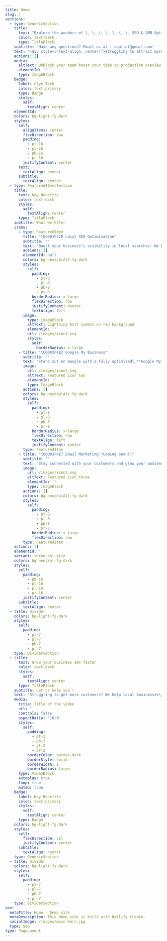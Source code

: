 ```yaml
---
title: Home
slug: /
sections:
  - type: GenericSection
    title:
      text: "Explore the wonders of \_ \_ \_ \_ \_ \_ \_ SEO & GMB Optimizations"
      color: text-dark
      type: TitleBlock
    subtitle: 'Have any questions? Email us at : cquf.ot@gmail.com'
    text: "<div style=\"text-align: center\">Struggling to attract more customers? We help local businesses\_**rank higher, get more leads, and increase revenue**\_with expert\_**Local SEO, Google My Business optimization, and (soon) Email Marketing**. Let us handle your online presence so you can focus on what you do best—running your business.</div>\n\n<div style=\"text-align: center\">\U0001F4CD\_**Get found. Get customers. Grow fast.**\_Start your journey today!</div>\n\n"
    actions: []
    media:
      altText: Unblock your team boost your time to production preview
      elementId: ''
      type: ImageBlock
    badge:
      label: Clyx Tech
      color: text-primary
      type: Badge
      styles:
        self:
          textAlign: center
    elementId: ''
    colors: bg-light-fg-dark
    styles:
      self:
        alignItems: center
        flexDirection: row
        padding:
          - pt-16
          - pl-16
          - pb-16
          - pr-16
        justifyContent: center
      text:
        textAlign: center
      subtitle:
        textAlign: center
  - type: FeaturedItemsSection
    title:
      text: Key Benefits
      color: text-dark
      styles:
        self:
          textAlign: center
      type: TitleBlock
    subtitle: What we Offer
    items:
      - type: FeaturedItem
        title: "\U0001F4CD Local SEO Optimization"
        subtitle: ''
        text: "Boost your business’s visibility in local searches! We help you rank higher on\_**Google Maps, local directories, and search engine results**, ensuring that customers in your area find you first.\n\n✔ Keyword Optimization for Local Search\n✔ Google Maps & Directory Listings\n✔ On-Page & Off-Page SEO for Local Growth\n"
        actions: []
        elementId: null
        colors: bg-neutralAlt-fg-dark
        styles:
          self:
            padding:
              - pt-8
              - pl-8
              - pb-8
              - pr-8
            borderRadius: x-large
            flexDirection: row
            justifyContent: center
            textAlign: left
        image:
          type: ImageBlock
          altText: Lightning bolt symbol on red background
          elementId: ''
          url: /images/icon1.svg
          styles:
            self:
              borderRadius: x-large
      - title: "\U0001F4E2 Google My Business"
        subtitle: ''
        text: "Stand out on Google with a fully optimized\_**Google My Business (GMB) profile**. We handle everything from setup to ongoing management, helping you attract more customers and build trust online.\n\n✔ GMB Profile Setup & Optimization\n✔ Regular Updates & Post Scheduling\n✔ Customer Reviews & Engagement Strategy\n"
        image:
          url: /images/icon2.svg
          altText: Featured icon two
          elementId: ''
          type: ImageBlock
        actions: []
        colors: bg-neutralAlt-fg-dark
        styles:
          self:
            padding:
              - pt-8
              - pl-8
              - pb-8
              - pr-8
            borderRadius: x-large
            flexDirection: row
            textAlign: left
            justifyContent: center
        type: FeaturedItem
      - title: "\U0001F4E7 Email Marketing (Coming Soon!)"
        subtitle: ''
        text: "Stay connected with your customers and grow your audience through\_**strategic email marketing campaigns**. Coming soon, we’ll offer:\n\n✔ Professional Email Campaigns\n✔ Automated Follow-Ups & Newsletters\n✔ Targeted Customer Engagement\n"
        image:
          url: /images/icon3.svg
          altText: Featured icon three
          elementId: ''
          type: ImageBlock
        actions: []
        colors: bg-neutralAlt-fg-dark
        styles:
          self:
            padding:
              - pt-8
              - pl-8
              - pb-8
              - pr-8
            borderRadius: x-large
            flexDirection: row
        type: FeaturedItem
    actions: []
    elementId: ''
    variant: three-col-grid
    colors: bg-neutral-fg-dark
    styles:
      self:
        padding:
          - pb-16
          - pt-16
          - pl-16
          - pr-16
        justifyContent: center
      subtitle:
        textAlign: center
  - title: Divider
    colors: bg-light-fg-dark
    styles:
      self:
        padding:
          - pt-7
          - pl-7
          - pb-7
          - pr-7
    type: DividerSection
  - title:
      text: Grow your business 10x faster
      color: text-dark
      styles:
        self:
          textAlign: center
      type: TitleBlock
    subtitle: Let us help you !
    text: "Struggling to get more customers? We help local businesses\_**boost visibility, attract more leads, and increase revenue**with expert\_**Local SEO, Google My Business optimization, and (soon) Email Marketing**. Whether you need to rank higher on\_**Google Maps**, improve your\_**online presence**, or engage with customers through email, we’ve got you covered.\n\n\U0001F4CD\_**Get found. Get leads. Get results.**\_Let’s take your business to the next level!\n"
    media:
      title: Title of the video
      url: ''
      controls: false
      aspectRatio: '16:9'
      styles:
        self:
          padding:
            - pt-2
            - pb-2
            - pl-2
            - pr-2
          borderColor: border-dark
          borderStyle: solid
          borderWidth: 1
          borderRadius: large
      type: VideoBlock
      autoplay: true
      loop: true
      muted: true
    badge:
      label: Key Benefits
      color: text-primary
      styles:
        self:
          textAlign: center
      type: Badge
    colors: bg-light-fg-dark
    styles:
      self:
        flexDirection: col
        justifyContent: center
      subtitle:
        textAlign: center
    type: GenericSection
  - title: Divider
    colors: bg-light-fg-dark
    styles:
      self:
        padding:
          - pt-7
          - pl-7
          - pb-7
          - pr-7
    type: DividerSection
seo:
  metaTitle: Home - Demo site
  metaDescription: This demo site is built with Netlify Create.
  socialImage: /images/main-hero.jpg
  type: Seo
type: PageLayout
---
```


